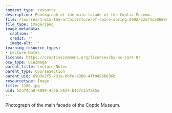 ```yaml
---
content_type: resource
description: Photograph of the main facade of the Coptic Museum.
file: /courses/4-615-the-architecture-of-cairo-spring-2002/52a74ca868094a5ba637b457c3a7285a_1180.jpg
file_type: image/jpeg
image_metadata:
  caption: ''
  credit: ''
  image-alt: ''
learning_resource_types:
- Lecture Notes
license: https://creativecommons.org/licenses/by-nc-sa/4.0/
ocw_type: OCWImage
parent_title: Lecture Notes
parent_type: CourseSection
parent_uid: 6903e2f5-731a-0bfe-a3b8-4ff0493b836b
resourcetype: Image
title: 1180.jpg
uid: 52a74ca8-6809-4a5b-a637-b457c3a7285a
---
```

Photograph of the main facade of the Coptic Museum.